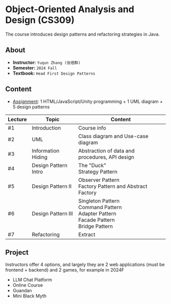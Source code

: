 # Object-Oriented Analysis and Design (CS309)

The course introduces design patterns and refactoring strategies in Java.

## About

- **Instructor:** `Yuqun Zhang (张煜群)`
- **Semester:** `2024 Fall`
- **Textbook:** `Head First Design Patterns`

## Content

- [Assignment](https://github.com/SUSTech-NINJA/assignment): 1 HTML/JavaScript/Unity programming + 1 UML diagram + 5 design patterns

| Lecture | Topic                | Content                                                      |
| ------- | -------------------- | ------------------------------------------------------------ |
| #1      | Introduction         | Course info                                                  |
| #2      | UML                  | Class diagram and Use-case diagram                           |
| #3      | Information Hiding   | Abstraction of data and procedures, API design               |
| #4      | Design Pattern Intro | The "Duck"<br>Strategy Pattern                               |
| #5      | Design Pattern II    | Observer Pattern<br>Factory Pattern and Abstract Factory     |
| #6      | Design Pattern III   | Singleton Pattern<br>Command Pattern<br>Adapter Pattern<br>Facade Pattern<br>Bridge Pattern |
| #7      | Refactoring          | Extract                                                      |

## Project

Instructors offer 4 options, and largely they are 2 web applications (must be frontend + backend) and 2 games, for example in 2024F

- LLM Chat Platform
- Online Course
- Guandan
- Mini Black Myth

